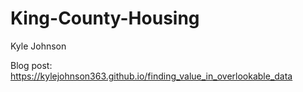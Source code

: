# King-County-Housing

Kyle Johnson

Blog post:  https://kylejohnson363.github.io/finding_value_in_overlookable_data
